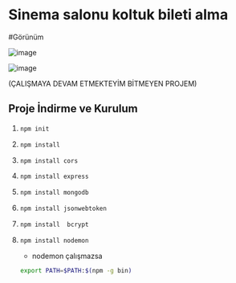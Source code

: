 # Sinema salonu koltuk bileti alma

#Görünüm

![image](https://github.com/yusufkaratasss/Cinemasalon/assets/150325103/75825940-522d-40c2-b984-59b5f92854c8)

![image](https://github.com/yusufkaratasss/Cinemasalon/assets/150325103/69a7c8e0-9bc9-4df4-bc74-a436fd1cd3d5)

(ÇALIŞMAYA DEVAM ETMEKTEYİM BİTMEYEN PROJEM)

## Proje İndirme ve Kurulum

1. 
    ```bash
    npm init
    ```

2. 
    ```bash
    npm install
    ```

3. 
    ```bash
    npm install cors
    ```

4. 
    ```bash
    npm install express
    ```

5. 
    ```bash
    npm install mongodb
    ```

6. 
    ```bash
    npm install jsonwebtoken 
    ```

7. 
    ```bash
    npm install  bcrypt 
    ```

8. 
    ```bash
    npm install nodemon 
    ```
   - nodemon çalışmazsa
    ```bash
    export PATH=$PATH:$(npm -g bin)
    ```
